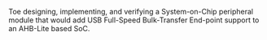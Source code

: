 
Toe designing, implementing, and verifying a System-on-Chip peripheral
module that would add USB Full-Speed Bulk-Transfer End-point support to an AHB-Lite based SoC. 
